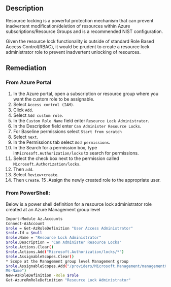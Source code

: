 ## Description

Resource locking is a powerful protection mechanism that can prevent inadvertent modification/deletion of resources within Azure subscriptions/Resource Groups and is a recommended NIST configuration.

Given the resource lock functionality is outside of standard Role Based Access Control(RBAC), it would be prudent to create a resource lock administrator role to prevent inadvertent unlocking of resources.

## Remediation

### From Azure Portal

1. In the Azure portal, open a subscription or resource group where you want the custom role to be assignable.
2. Select `Access control (IAM)`.
3. Click `Add`.
4. Select `Add custom role`.
5. In the `Custom Role Name` field enter `Resource Lock Administrator`.
6. In the Description field enter `Can Administer Resource Locks`.
7. For Baseline permissions select `Start from scratch`
8. Select `next`.
9. In the Permissions tab select `Add permissions`.
10. In the Search for a permission box, type in`Microsoft.Authorization/locks` to search for permissions.
11. Select the check box next to the permission called `Microsoft.Authorization/locks`.
12. Then `add`.
13. Select `Review+create`.
14. Then `Create`.
    15 .Assign the newly created role to the appropriate user.

### From PowerShell:

Below is a power shell definition for a resource lock administrator role created at an
Azure Management group level

```bash
Import-Module Az.Accounts
Connect-AzAccount
$role = Get-AzRoleDefinition "User Access Administrator"
$role.Id = $null
$role.Name = "Resource Lock Administrator"
$role.Description = "Can Administer Resource Locks"
$role.Actions.Clear()
$role.Actions.Add("Microsoft.Authorization/locks/*")
$role.AssignableScopes.Clear()
* Scope at the Management group level Management group
$role.AssignableScopes.Add("/providers/Microsoft.Management/managementGroups/
MG-Name")
New-AzRoleDefinition -Role $role
Get-AzureRmRoleDefinition "Resource Lock Administrator"
```
